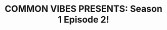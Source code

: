 ---
title:  "COMMON VIBES PRESENTS: Season 1 Episode 2!"
datestamp: May 26 2020 9:30 PM
categories: extras
type: img
color: purple
border: border-purple
background: bg-lightblue
description: 'Season 1 Episode 2 is here! <a href="/episodes" class="purple">Watch it now on the Episodes Page!</a>'
media: <a href="/episodes"><img src="assets/images/watchnowcovers/s1e2.png" class="lb-purple"/></a>
---